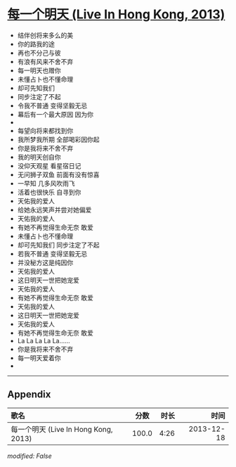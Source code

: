 # [每一个明天 (Live In Hong Kong, 2013)](https://music.163.com/song?id=28160871)

* 结伴创将来多么的美
* 你的路我的途
* 再也不分己与彼
* 有浪有风来不舍不弃
* 每一明天也赠你
* 未懂占卜也不懂命理
* 却可先知我们
* 同步注定了不起
* 令我不普通 变得坚毅无忌
* 幕后有一个最大原因 因为你
* 
* 每望向将来都找到你
* 我所梦我所期 全部喝彩因你起
* 你是我将来不舍不弃
* 我的明天创自你
* 没仰天观星 看星宿日记
* 无问狮子双鱼 前面有没有惊喜
* 一早知 几多风吹雨飞
* 活着也很快乐 自寻到你
* 天佑我的爱人
* 给她永远笑声并尝对她偏爱
* 天佑我的爱人
* 有她不再觉得生命无奈 敢爱
* 未懂占卜也不懂命理
* 却可先知我们 同步注定了不起
* 若我不普通 变得坚毅无忌
* 并没秘方这是纯因你
* 天佑我的爱人
* 这日明天一世把她宠爱
* 天佑我的爱人
* 有她不再觉得生命无奈 敢爱
* 天佑我的爱人
* 这日明天一世把她宠爱
* 天佑我的爱人
* 有她不再觉得生命无奈 敢爱
* La La La La La……
* 你是我将来不舍不弃
* 每一明天爱着你
* 


---

## Appendix

|歌名|分数|时长|时间|
|:---|:---:|---:|---:|
|每一个明天 (Live In Hong Kong, 2013)|100.0|4:26|2013-12-18

*modified: False*